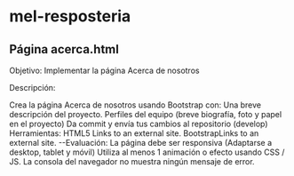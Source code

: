 # mel-resposteria

## Página acerca.html

Objetivo: Implementar la página Acerca de nosotros

Descripción:

Crea la página Acerca de nosotros usando Bootstrap con:
Una breve descripción del proyecto.
Perfiles del equipo (breve biografía, foto y papel en el proyecto)
Da commit y envía tus cambios al repositorio (develop)
Herramientas:
HTML5 Links to an external site.
BootstrapLinks to an external site.
--Evaluación:
La página debe ser responsiva (Adaptarse a desktop, tablet y móvil)
Utiliza al menos 1 animación o efecto usando CSS / JS.
La consola del navegador no muestra ningún mensaje de error.
